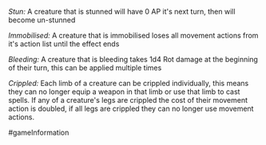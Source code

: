 *Stun:* A creature that is stunned will have 0 AP it's next turn, then will become un-stunned

*Immobilised:* A creature that is immobilised loses all movement actions from it's action list until the effect ends

*Bleeding:* A creature that is bleeding takes 1d4 Rot damage at the beginning of their turn, this can be applied multiple times

*Crippled:* Each limb of a creature can be crippled individually, this means they can no longer equip a weapon in that limb or use that limb to cast spells. If any of a creature's legs are crippled the cost of their movement action is doubled, if all legs are crippled they can no longer use movement actions.

#gameInformation 
